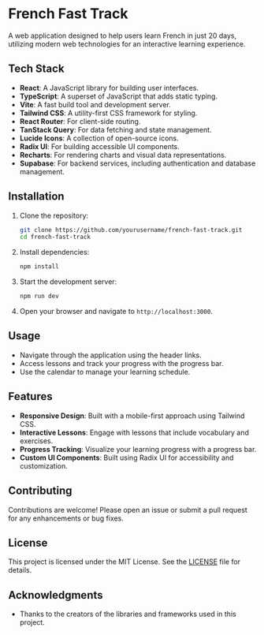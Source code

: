 # French Fast Track

A web application designed to help users learn French in just 20 days, utilizing modern web technologies for an interactive learning experience.

## Tech Stack

- **React**: A JavaScript library for building user interfaces.
- **TypeScript**: A superset of JavaScript that adds static typing.
- **Vite**: A fast build tool and development server.
- **Tailwind CSS**: A utility-first CSS framework for styling.
- **React Router**: For client-side routing.
- **TanStack Query**: For data fetching and state management.
- **Lucide Icons**: A collection of open-source icons.
- **Radix UI**: For building accessible UI components.
- **Recharts**: For rendering charts and visual data representations.
- **Supabase**: For backend services, including authentication and database management.

## Installation

1. Clone the repository:
   ```bash
   git clone https://github.com/yourusername/french-fast-track.git
   cd french-fast-track
   ```

2. Install dependencies:
   ```bash
   npm install
   ```

3. Start the development server:
   ```bash
   npm run dev
   ```

4. Open your browser and navigate to `http://localhost:3000`.

## Usage

- Navigate through the application using the header links.
- Access lessons and track your progress with the progress bar.
- Use the calendar to manage your learning schedule.

## Features

- **Responsive Design**: Built with a mobile-first approach using Tailwind CSS.
- **Interactive Lessons**: Engage with lessons that include vocabulary and exercises.
- **Progress Tracking**: Visualize your learning progress with a progress bar.
- **Custom UI Components**: Built using Radix UI for accessibility and customization.

## Contributing

Contributions are welcome! Please open an issue or submit a pull request for any enhancements or bug fixes.

## License

This project is licensed under the MIT License. See the [LICENSE](LICENSE) file for details.

## Acknowledgments

- Thanks to the creators of the libraries and frameworks used in this project.
